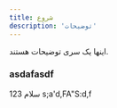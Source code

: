 ```yaml
---
title: شروع
description: 'توضیحات'
---
```


اینها یک سری توضیحات هستند.

### asdafasdf

سلام 123 s;a'd,FA"S:d,f

